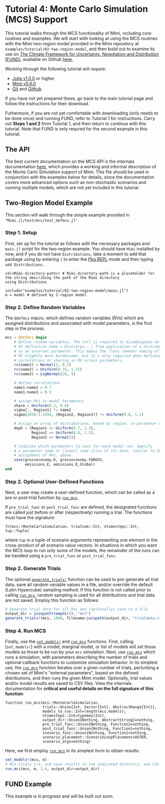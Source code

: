 # Tutorial 4: Monte Carlo Simulation (MCS) Support

This tutorial walks through the MCS functionality of Mimi, including core routines and examples.  We will start with looking at using the MCS routines with the Mimi two-region model provided in the Mimi repository at `examples/tutorial/02-two-region-model`, and then build out to examine its use on [The Climate Framework for Uncertainty, Negotiation and Distribution (FUND)](http://www.fund-model.org), available on Github [here](https://github.com/fund-model/fund), 

Working through the following tutorial will require:

- [Julia v1.0.0](https://julialang.org/downloads/) or higher
- [Mimi v0.6.0](https://github.com/anthofflab/Mimi.jl) 
- [Git](https://git-scm.com/downloads) and [Github](https://github.com)

If you have not yet prepared these, go back to the main tutorial page and follow the instructions for their download.  

Futhermore, if you are not yet comfortable with downloading (only needs to be done once) and running FUND, refer to Tutorial 1 for instructions.  Carry out **Steps 1 and 2** from Tutorial 1, and then return to continue with this tutorial. Note that FUND is only requred for the second example in this tutorial. 

## The API

The best current documentation on the MCS API is the internals documentation [here](https://github.com/anthofflab/Mimi.jl/blob/master/docs/src/internals/montecarlo.md), which provides a working and informal description of the Monte Carlo Simulation support of Mimi. This file should be used in conjunction with the examples below for details, since the documentation covers more advanced options such as non-stochastic scenarios and running multiple models, which are not yet included in this tutorial.

## Two-Region Model Example

This section will walk through the simple example provided in `"Mimi.jl/test/mcs/test_defmcs.jl"`.

### Step 1. Setup
First, set up for the tutorial as follows with the necessary packages and `main.jl` script for the two-region example.  You should have `Mimi` installed by now, and if you do not have `Distributions`, take a moment to add that package using by entering `]` to enter the [Pkg REPL](https://docs.julialang.org/en/v1/stdlib/Pkg/index.html) mode and then typing `add Distributions`.

```juila
cd(<Mimi-directory-path>) # Mimi-directory-path is a placeholder for the string describing the path of the Mimi directory
using Distributions

include("examples/tutorial/02-two-region-model/main.jl")
m = model # defined by 2-region model
```

### Step 2. Define Random Variables
The `@defmcs` macro, which defines random variables (RVs) which are assigned distributions and associated with model parameters, is the first step in the process.

```julia
mcs = @defmcs begin
    # Define random variables. The rv() is required to disambiguate an
    # RV definition name = Dist(args...) from application of a distribution
    # to an external parameter. This makes the (less common) naming of an
    # RV slightly more burdensome, but it's only required when defining
    # correlations or sharing an RV across parameters.
    rv(name1) = Normal(1, 0.2)
    rv(name2) = Uniform(0.75, 1.25)
    rv(name3) = LogNormal(20, 4)

    # define correlations
    name1:name2 = 0.7
    name1:name3 = 0.5

    # assign RVs to model Parameters
    share = Uniform(0.2, 0.8)
    sigma[:, Region1] *= name2
    sigma[2020:5:2050, (Region2, Region3)] *= Uniform(0.8, 1.2)

    # Assign an array of distributions, keyed by region, to parameter depk
    depk = [Region1 => Uniform(0.7, 1.3),
            Region2 => Uniform(0.8, 1.2),
            Region3 => Normal()]

    # indicate which parameters to save for each model run. Specify
    # a parameter name or [later] some slice of its data, similar to the
    # assignment of RVs, above.
    save(grosseconomy.K, grosseconomy.YGROSS, 
         emissions.E, emissions.E_Global)
end
```

### Step 2. Optional User-Defined Functions
Next, a user may create a user-defined function, which can be called as a pre or post-trial function by [`run_mcs`](@ref).

If `pre_trial_func` or `post_trial_func` are defined, the designated functions are called 
just before or after (respectively) running a trial. The functions must have the signature:

    fn(mcs::MonteCarloSimulation, trialnum::Int, ntimesteps::Int, tup::Tuple)

where `tup` is a tuple of scenario arguments representing one element in the cross-product
of all scenario value vectors. In situations in which you want the MCS loop to run only
some of the models, the remainder of the runs can be handled using a `pre_trial_func` or
`post_trial_func`.

### Step 2. Generate Trials

The optional [`generate_trials!`](@ref) function can be used to pre-generate all trial data, save all random variable values in a file, and/or override the default (Latin Hypercube) sampling method.  If this function is not called prior to calling [`run_mcs`](@ref), random sampling is used for all distributions and trial data are not saved. Employ this function as follows:

```julia
# Generate trial data for all RVs and (optionally) save to a file
output_dir = joinpath(tempdir(), "mcs")
generate_trials!(mcs, 1000, filename=joinpath(output_dir, "trialdata.csv"))
```

### Step 4. Run MCS

Finally, use the [`set_models!`](@ref) and [`run_mcs`](@ref) functions.  First, calling [`set_models!`] with a model, marginal model, or list of models will set those models as those to be run by your `mcs` simulation.  Next, use [`run_mcs`](@ref) which runs a simulation, with parameters describing the number of trials and optional callback functions to customize simulation behavior. In its simplest use, the [`run_mcs`](@ref) function iterates over a given number of trials, perturbing a chosen set of Mimi's "external parameters", based on the defined distributions, and then runs the given Mimi model. Optionally, trial values and/or model results are saved to CSV files.  View the internals documentation for **critical and useful details on the full signature of this function**:

```
function run_mcs(mcs::MonteCarloSimulation, 
                 trials::Union{Int, Vector{Int}, AbstractRange{Int}},
                 models_to_run::Int=length(mcs.models);
                 ntimesteps::Int=typemax(Int), 
                 output_dir::Union{Nothing, AbstractString}=nothing, 
                 pre_trial_func::Union{Nothing, Function}=nothing, 
                 post_trial_func::Union{Nothing, Function}=nothing,
                 scenario_func::Union{Nothing, Function}=nothing,
                 scenario_placement::ScenarioLoopPlacement=OUTER,
                 scenario_args=nothing)
```

Here, we first employ [`run_mcs`](@ref) in its simplest form to obtain results:

```julia
set_models!(mcs, m)
# Run trials 1:4, and save results to the indicated directory, one CSV file per RV
run_mcs(mcs, m, 1:4, output_dir=output_dir)
```

## FUND Example

This example is in progress and will be built out soon.
